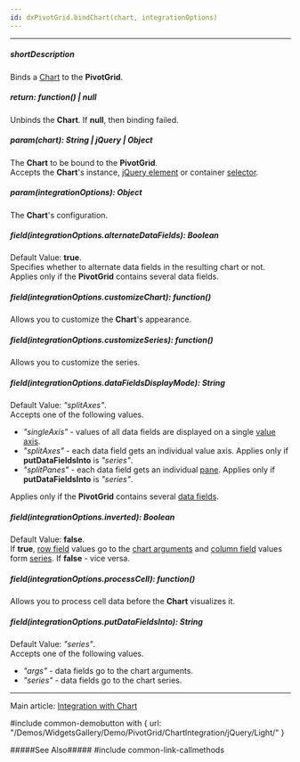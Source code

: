 ```yaml
---
id: dxPivotGrid.bindChart(chart, integrationOptions)
---
```

---
##### shortDescription
Binds a [Chart](/api-reference/20%20Data%20Visualization%20Widgets/dxChart/dxChart.md '/Documentation/ApiReference/Data_Visualization_Widgets/dxChart/') to the **PivotGrid**.

##### return: function() | null
Unbinds the **Chart**. If **null**, then binding failed.

##### param(chart): String | jQuery | Object
The **Chart** to be bound to the **PivotGrid**.    
Accepts the **Chart**'s instance, <a href="http://api.jquery.com/Types/#jQuery" target="_blank">jQuery element</a> or container <a href="https://api.jquery.com/category/selectors/" target="_blank">selector</a>.

##### param(integrationOptions): Object
The **Chart**'s configuration.

##### field(integrationOptions.alternateDataFields): Boolean
Default Value: **true**.   
Specifies whether to alternate data fields in the resulting chart or not.   
Applies only if the **PivotGrid** contains several data fields.

##### field(integrationOptions.customizeChart): function()
Allows you to customize the **Chart**'s appearance.

##### field(integrationOptions.customizeSeries): function()
Allows you to customize the series.

##### field(integrationOptions.dataFieldsDisplayMode): String
Default Value: *"splitAxes"*.   
Accepts one of the following values.   

- *"singleAxis"* - values of all data fields are displayed on a single [value axis](/concepts/05%20Widgets/Chart/20%20Axes/00%20Overview.md '/Documentation/Guide/Widgets/Chart/Axes/Overview/').  
- *"splitAxes"* - each data field gets an individual value axis. Applies only if **putDataFieldsInto** is *"series"*.  
- *"splitPanes"* - each data field gets an individual [pane](/concepts/05%20Widgets/Chart/40%20Panes/00%20Overview.md '/Documentation/Guide/Widgets/Chart/Panes/Overview/'). Applies only if **putDataFieldsInto** is *"series"*.      

Applies only if the **PivotGrid** contains several [data fields](/concepts/05%20Widgets/PivotGrid/020%20Fields%20and%20Areas/10%20Fields.md '/Documentation/Guide/Widgets/PivotGrid/Fields_and_Areas/#Fields').

##### field(integrationOptions.inverted): Boolean
Default Value: **false**.    
If **true**, [row field](/concepts/05%20Widgets/PivotGrid/010%20Visual%20Elements/02%20Headers.md '/Documentation/Guide/Widgets/PivotGrid/Visual_Elements/#Headers') values go to the [chart arguments](/concepts/05%20Widgets/Chart/20%20Axes/00%20Overview.md '/Documentation/Guide/Widgets/Chart/Axes/Overview/') and [column field](/concepts/05%20Widgets/PivotGrid/010%20Visual%20Elements/02%20Headers.md '/Documentation/Guide/Widgets/PivotGrid/Visual_Elements/#Headers') values form [series](/concepts/05%20Widgets/Chart/10%20Series/00%20Overview.md '/Documentation/Guide/Widgets/Chart/Series/Overview/'). If **false** - vice versa.

##### field(integrationOptions.processCell): function()
Allows you to process cell data before the **Chart** visualizes it.

##### field(integrationOptions.putDataFieldsInto): String
Default Value: *"series"*.   
Accepts one of the following values.

- *"args"* - data fields go to the chart arguments.  
- *"series"* - data fields go to the chart series.

---
Main article: [Integration with Chart](/concepts/05%20Widgets/PivotGrid/150%20Integration%20with%20Chart/10%20Integration%20with%20Chart.md '/Documentation/Guide/Widgets/PivotGrid/Integration_with_Chart/')

#include common-demobutton with {
    url: "/Demos/WidgetsGallery/Demo/PivotGrid/ChartIntegration/jQuery/Light/"
}

#####See Also#####
#include common-link-callmethods